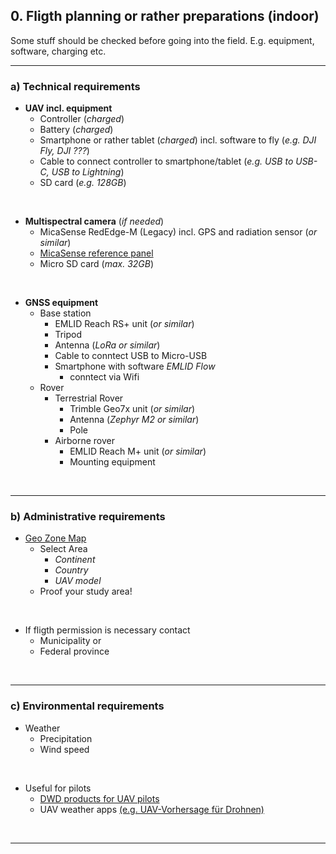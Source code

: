 ## 0. Fligth planning or rather preparations (indoor)

Some stuff should be checked before going into the field. E.g. equipment, software, charging etc.

---

### a) Technical requirements
  * **UAV incl. equipment** 
    * Controller (*charged*)
    * Battery (*charged*)
    * Smartphone or rather tablet (*charged*) incl. software to fly (*e.g. DJI Fly, DJI ???*)
    * Cable to connect controller to smartphone/tablet (*e.g. USB to USB-C, USB to Lightning*)
    * SD card (*e.g. 128GB*)
 
<br>

  * **Multispectral camera** (*if needed*)
    *  MicaSense RedEdge-M (Legacy) incl. GPS and radiation sensor (*or similar*)
    *  [MicaSense reference panel](https://support.micasense.com/hc/en-us/articles/115000765514-Use-of-Calibrated-Reflectance-Panels-For-MicaSense-Data)
    *  Micro SD card (*max. 32GB*)

<br>

  * **GNSS equipment**
    *  Base station 
        * EMLID Reach RS+ unit (*or similar*)
        * Tripod
        * Antenna (*LoRa or similar*)
        * Cable to conntect USB to Micro-USB
        * Smartphone with software *EMLID Flow*
          * conntect via Wifi
    * Rover
      * Terrestrial Rover
        * Trimble Geo7x unit (*or similar*)
        * Antenna (*Zephyr M2 or similar*)
        * Pole
      * Airborne rover
        * EMLID Reach M+ unit (*or similar*)
        * Mounting equipment

<br>

--- 

### b) Administrative requirements
* [Geo Zone Map](https://www.dji.com/flysafe/geo-map)
    * Select Area 
      * *Continent* 
      * *Country* 
      * *UAV model* 
    * Proof your study area!

<br>

* If fligth permission is necessary contact
  * Municipality or
  * Federal province
  
<br>

---

### c) Environmental requirements
* Weather
  * Precipitation
  * Wind speed

<br>

* Useful for pilots
  * [DWD products for UAV pilots](https://www.dwd.de/DE/fachnutzer/luftfahrt/teaser/luftsportberichte/luftsportberichte_node.html) 
  * UAV weather apps [(e.g. UAV-Vorhersage für Drohnen)](https://play.google.com/store/apps/details?id=com.uavforecast&hl=de&gl=US)

<br>


---
